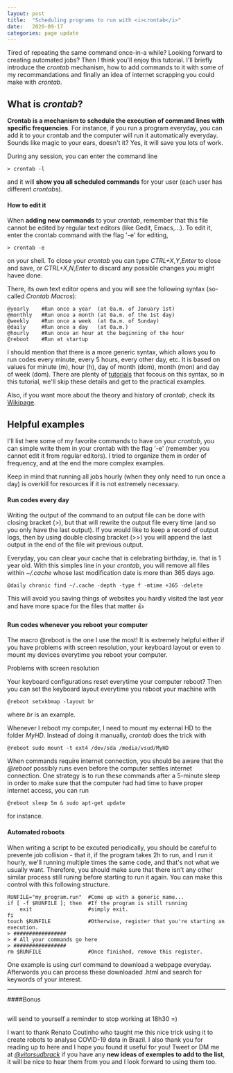 ```yaml
---
layout: post
title:  "Scheduling programs to run with <i>crontab</i>"
date:   2020-09-17
categories: page update
---
```


Tired of repeating the same command once-in-a while? Looking forward to creating automated jobs? Then I think you'll enjoy this tutorial. I'll briefly introduce the *crontab* mechanism, how to add commands to it with some of my recommandations and finally an idea of internet scrapping you could make with *crontab*.

## What is *crontab*?

**Crontab is a mechanism to schedule the execution of command lines with specific frequencies**. For instance, if you run a program everyday, you can add it to your crontab and the computer will run it automatically everyday. Sounds like magic to your ears, doesn't it? Yes, it will save you lots of work. 

During any session, you can enter the command line
```
> crontab -l
```
and it will **show you all scheduled commands** for your user (each user has different *crontab*s). 

#### How to edit it

When **adding new commands** to your *crontab*, remember that this file cannot be edited by regular text editors (like Gedit, Emacs,...). To edit it, enter the crontab command with the flag '-e' for editing,
```
> crontab -e
```
on your shell. To close your *crontab* you can type *CTRL+X*,*Y*,*Enter* to close and save, or *CTRL+X*,*N*,*Enter* to discard any possible changes you might havee done.

There, its own text editor opens and you will see the following syntax (so-called *Crontab Macros*):

```
@yearly    #Run once a year  (at 0a.m. of January 1st)
@monthly   #Run once a month (at 0a.m. of the 1st day)
@weekly	   #Run once a week  (at 0a.m. of Sunday)
@daily     #Run once a day   (at 0a.m.)
@hourly	   #Run once an hour at the beginning of the hour
@reboot	   #Run at startup
```

I should mention that there is a more generic syntax, which allows you to run codes every minute, every 5 hours, every other day, etc. It is based on values for minute (m), hour (h), day of month (dom), month (mon) and day of week (dom). There are plenty of [tutorials](https://code.tutsplus.com/tutorials/scheduling-tasks-with-cron-jobs--net-8800) that focous on this syntax, so in this tutorial, we'll skip these details and get to the practical examples.

Also, if you want more about the theory and history of *crontab*, check its [Wikipage](https://en.wikipedia.org/wiki/Cron). 

## Helpful examples
I'll list here some of my favorite commands to have on your *crontab*, you can simple write them in your crontab with the flag '-e' (remember you cannot edit it from regular editors). I tried to organize them in order of frequency, and at the end the more complex examples.

Keep in mind that running all jobs hourly (when they only need to run once a day) is overkill for resources if it is not extremely necessary.

#### Run codes every day



Writing the output of the command to an output file can be done with closing bracket (>), but that will rewrite the output file every time (and so you only have the last output). If you would like to keep a record of output logs, then by using double closing bracket (>>) you will append the last output in the end of the file wit previous output. 

Everyday, you can clear your cache that is celebrating birthday, ie. that is 1 year old. With this simples line in your *crontab*, you will remove all files within *~/.cache* whose last modification date is more than 365 days ago.  
```
@daily chronic find ~/.cache -depth -type f -mtime +365 -delete
```
This will avoid you saving things of websites you hardly visited the last year and have more space for the files that matter :+1:

#### Run codes whenever you reboot your computer

The macro @reboot is the one I use the most! It is extremely helpful either if you have problems with screen resolution, your keyboard layout or even to mount my devices everytime you reboot your computer. 

Problems with screen resolution

Your keyboard configurations reset everytime your computer reboot? Then you can set the keyboard layout everytime you reboot your machine with
```
@reboot setxkbmap -layout br
```
where *br* is an example. 

Whenever I reboot my computer, I need to mount my external HD to the folder *MyHD*. Instead of doing it manually, *crontab* does the trick with
```
@reboot sudo mount -t ext4 /dev/sda /media/vsud/MyHD
```

When commands require internet connection, you should be aware that the *@reboot* possibly runs even before the computer settles internet connection. One strategy is to run these commands after a 5-minute sleep in order to make sure that the computer had had time to have proper internet access, you can run
```
@reboot sleep 5m & sudo apt-get update
```
for instance.

#### Automated roboots

When writing a script to be excuted periodically, you should be careful to prevente job collision - that it, if the program takes 2h to run, and I run it hourly, we'll running multiple times the same code, and that's not what we usually want. Therefore, you should make sure that there isn't any other similar process still runing before starting to run it again. You can make this control with this following structure.
```
RUNFILE="my_program.run"  #Come up with a generic name...
if [ -f $RUNFILE ]; then  #If the program is still running
    exit                  #simply exit. 
fi
touch $RUNFILE            #Otherwise, register that you're starting an execution.
> #################
> # All your commands go here
> #################
rm $RUNFILE               #Once finished, remove this register. 
```

One example is using *curl* command to download a webpage everyday. Afterwords you can process these downloaded .html and search for keywords of your interest. 


***

####Bonus
```

```
will send to yourself a reminder to stop working at 18h30 =)

I want to thank Renato Coutinho who taught me this nice trick using it to create robots to analyse COVID-19 data in Brazil. I also thank you for reading up to here and I hope you found it useful for you! Tweet or DM me at *[@vitorsudbrack](https://twitter.com/vitorsudbrack)* if you have any **new ideas of exemples to add to the list**, it will be nice to hear them from you and I look forward to using them too.

